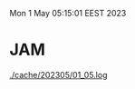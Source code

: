 Mon  1 May 05:15:01 EEST 2023
# JAM
<a href='./cache/202305/01_05.log'>./cache/202305/01_05.log</a>

